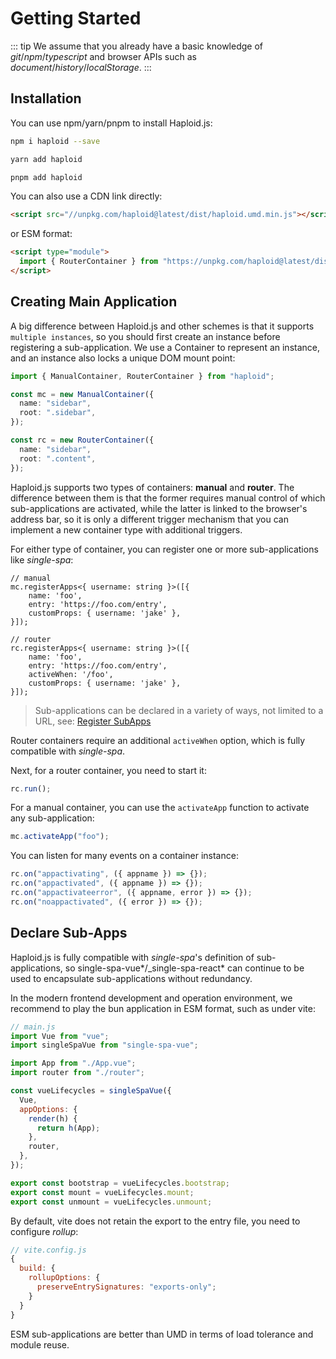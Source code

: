 # Getting Started

::: tip
We assume that you already have a basic knowledge of _git_/_npm_/_typescript_ and browser APIs such as _document_/_history_/_localStorage_.
:::

## Installation

You can use npm/yarn/pnpm to install Haploid.js:

<CodeGroup>
  <CodeGroupItem title="NPM" active>

```bash
npm i haploid --save
```

  </CodeGroupItem>

  <CodeGroupItem title="YARN">

```bash
yarn add haploid
```

  </CodeGroupItem>

  <CodeGroupItem title="PNPM">

```bash
pnpm add haploid
```

  </CodeGroupItem>
</CodeGroup>

You can also use a CDN link directly:

```html
<script src="//unpkg.com/haploid@latest/dist/haploid.umd.min.js"></script>
```

or ESM format:

```html
<script type="module">
  import { RouterContainer } from "https://unpkg.com/haploid@latest/dist/haploid.esm.min.js";
</script>
```

## Creating Main Application

A big difference between Haploid.js and other schemes is that it supports `multiple instances`, so you should first create an instance before registering a sub-application. We use a Container to represent an instance, and an instance also locks a unique DOM mount point:

```ts
import { ManualContainer, RouterContainer } from "haploid";

const mc = new ManualContainer({
  name: "sidebar",
  root: ".sidebar",
});

const rc = new RouterContainer({
  name: "sidebar",
  root: ".content",
});
```

Haploid.js supports two types of containers: **manual** and **router**. The difference between them is that the former requires manual control of which sub-applications are activated, while the latter is linked to the browser's address bar, so it is only a different trigger mechanism that you can implement a new container type with additional triggers.

For either type of container, you can register one or more sub-applications like _single-spa_:

```ts{12}
// manual
mc.registerApps<{ username: string }>([{
    name: 'foo',
    entry: 'https://foo.com/entry',
    customProps: { username: 'jake' },
}]);

// router
rc.registerApps<{ username: string }>([{
    name: 'foo',
    entry: 'https://foo.com/entry',
    activeWhen: '/foo',
    customProps: { username: 'jake' },
}]);
```

> Sub-applications can be declared in a variety of ways, not limited to a URL, see: [Register SubApps](/guide/register-app.html)

Router containers require an additional `activeWhen` option, which is fully compatible with _single-spa_.

Next, for a router container, you need to start it:

```ts
rc.run();
```

For a manual container, you can use the `activateApp` function to activate any sub-application:

```ts
mc.activateApp("foo");
```

You can listen for many events on a container instance:

```ts
rc.on("appactivating", ({ appname }) => {});
rc.on("appactivated", ({ appname }) => {});
rc.on("appactivateerror", ({ appname, error }) => {});
rc.on("noappactivated", ({ error }) => {});
```

## Declare Sub-Apps

Haploid.js is fully compatible with _single-spa_'s definition of sub-applications, so single-spa-vue*/\_single-spa-react* can continue to be used to encapsulate sub-applications without redundancy.

In the modern frontend development and operation environment, we recommend to play the bun application in ESM format, such as under vite:

```js
// main.js
import Vue from "vue";
import singleSpaVue from "single-spa-vue";

import App from "./App.vue";
import router from "./router";

const vueLifecycles = singleSpaVue({
  Vue,
  appOptions: {
    render(h) {
      return h(App);
    },
    router,
  },
});

export const bootstrap = vueLifecycles.bootstrap;
export const mount = vueLifecycles.mount;
export const unmount = vueLifecycles.unmount;
```

By default, vite does not retain the export to the entry file, you need to configure _rollup_:

```js
// vite.config.js
{
  build: {
    rollupOptions: {
      preserveEntrySignatures: "exports-only";
    }
  }
}
```

ESM sub-applications are better than UMD in terms of load tolerance and module reuse.
